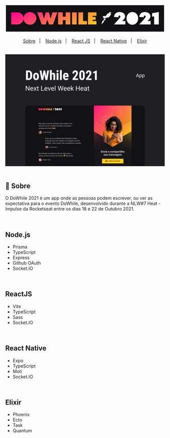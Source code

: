 <div align="center">
  <img src=".github/logo.png" alt="Logo DoWhile 2021"/>
</div>

<br/>

<div align="center">
  <a href="#-sobre">Sobre</a>&nbsp;&nbsp;&nbsp;|&nbsp;&nbsp;&nbsp;
  <a href="-node.js">Node.js</a>&nbsp;&nbsp;&nbsp;|&nbsp;&nbsp;&nbsp;
  <a href="-react js">React JS</a>&nbsp;&nbsp;&nbsp;|&nbsp;&nbsp;&nbsp;
  <a href="-react native">React Native</a>&nbsp;&nbsp;&nbsp;|&nbsp;&nbsp;&nbsp;
  <a href="-elixir">Elixir</a>
</div>

<br/>
<br/>

<div align="center">
  <img src=".github/capa.png" alt="Capa DoWhile 2021"/>
</div>

<br/>

## 📖 Sobre
O DoWhile 2021 é um app onde as pessoas podem escrever, ou ver as expectativa para o evento DoWhile, desenvolvido durante a NLW#7 Heat - Impulse da Rocketseat entre os dias 18 e 22 de Outubro 2021. 

<br/>

## Node.js
* Prisma
* TypeScript
* Express
* Github OAuth
* Socket.IO

<br/>

## ReactJS
* Vite
* TypeScript
* Sass
* Socket.IO

<br/>

## React Native
* Expo
* TypeScript
* Moti
* Socket.IO

<br/>

## Elixir
* Phoenix
* Ecto
* Task
* Quantum
